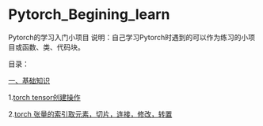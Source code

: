 # Pytorch_Begining_learn
Pytorch的学习入门小项目
说明：自己学习Pytorch时遇到的可以作为练习的小项目或函数、类、代码块。

目录：

[一、基础知识](https://github.com/shaodongheng/Pytorch_Begining_learn/tree/master/base_function)  

1.[torch tensor创建操作](https://github.com/shaodongheng/Pytorch_Begining_learn/blob/master/base_function/torch%20tensor%E5%88%9B%E5%BB%BA%E6%93%8D%E4%BD%9C.ipynb)  

2.[torch 张量的索引取元素，切片，连接，修改，转置](https://github.com/shaodongheng/Pytorch_Begining_learn/blob/master/base_function/torch%20%E5%BC%A0%E9%87%8F%E7%9A%84%E7%B4%A2%E5%BC%95%E5%8F%96%E5%85%83%E7%B4%A0%EF%BC%8C%E5%88%87%E7%89%87%EF%BC%8C%E8%BF%9E%E6%8E%A5%EF%BC%8C%E4%BF%AE%E6%94%B9%EF%BC%8C%E8%BD%AC%E7%BD%AE.ipynb)
